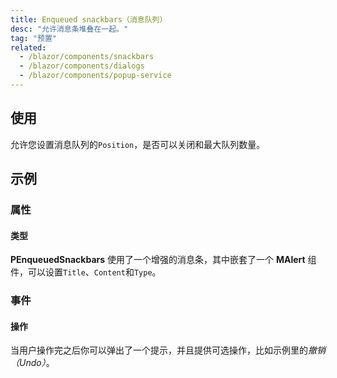 ```yaml
---
title: Enqueued snackbars（消息队列）
desc: "允许消息条堆叠在一起。"
tag: "预置"
related:
  - /blazor/components/snackbars
  - /blazor/components/dialogs
  - /blazor/components/popup-service
---
```


## 使用

允许您设置消息队列的`Position`，是否可以关闭和最大队列数量。

<masa-example file="Examples.components.enqueued_snackbars.Usage"></masa-example>

## 示例

### 属性

#### 类型

**PEnqueuedSnackbars** 使用了一个增强的消息条，其中嵌套了一个 **MAlert** 组件，可以设置`Title`、`Content`和`Type`。

<masa-example file="Examples.components.enqueued_snackbars.Type"></masa-example>

### 事件

#### 操作

当用户操作完之后你可以弹出了一个提示，并且提供可选操作，比如示例里的*撤销（Undo）*。

<masa-example file="Examples.components.enqueued_snackbars.Action"></masa-example>
